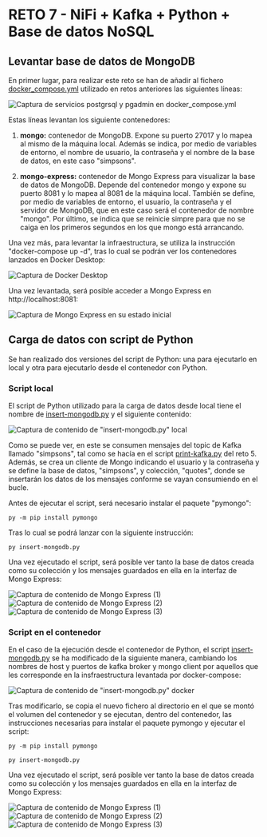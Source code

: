 # RETO 7 - NiFi + Kafka + Python + Base de datos NoSQL

## Levantar base de datos de MongoDB

En primer lugar, para realizar este reto se han de añadir al fichero [docker_compose.yml](docker-compose.yml) utilizado en retos anteriores las siguientes líneas:

![Captura de servicios postgrsql y pgadmin en docker_compose.yml](reto7_1.png)

Estas líneas levantan los siguiente contenedores:

1. **mongo:** contenedor de MongoDB. Expone su puerto 27017 y lo mapea al mismo de la máquina local. Además se indica, por medio de variables de entorno, el nombre de usuario, la contraseña y el nombre de la base de datos, en este caso "simpsons".

2. **mongo-express:** contenedor de Mongo Express para visualizar la base de datos de MongoDB. Depende del contenedor mongo y expone su puerto 8081 y lo mapea al 8081 de la máquina local. También se define, por medio de variables de entorno, el usuario, la contraseña y el servidor de MongoDB, que en este caso será el contenedor de nombre "mongo". Por último, se indica que se reinicie simpre para que no se caiga en los primeros segundos en los que mongo está arrancando.

Una vez más, para levantar la infraestructura, se utiliza la instrucción "docker-compose up -d", tras lo cual se podrán ver los contenedores lanzados en Docker Desktop:

![Captura de Docker Desktop](reto7_2.png)

Una vez levantada, será posible acceder a Mongo Express en http://localhost:8081:

![Captura de Mongo Express en su estado inicial](reto7_3.png)

## Carga de datos con script de Python

Se han realizado dos versiones del script de Python: una para ejecutarlo en local y otra para ejecutarlo desde el contenedor con Python.

### Script local

El script de Python utilizado para la carga de datos desde local tiene el nombre de [insert-mongodb.py](./local/insert-mongodb.py) y el siguiente contenido:

![Captura de contenido de "insert-mongodb.py" local](reto7_4.png)

Como se puede ver, en este se consumen mensajes del topic de Kafka llamado "simpsons", tal como se hacía en el script [print-kafka.py](../RETO%205/print-kafka.py) del reto 5. Además, se crea un cliente de Mongo indicando el usuario y la contraseña y se define la base de datos, "simpsons", y colección, "quotes", donde se insertarán los datos de los mensajes conforme se vayan consumiendo en el bucle.

Antes de ejecutar el script, será necesario instalar el paquete "pymongo":

```
py -m pip install pymongo
```

Tras lo cual se podrá lanzar con la siguiente instrucción:

```
py insert-mongodb.py
```

Una vez ejecutado el script, será posible ver tanto la base de datos creada como su colección y los mensajes guardados en ella en la interfaz de Mongo Express:

![Captura de contenido de Mongo Express (1)](reto7_5.png)
![Captura de contenido de Mongo Express (2)](reto7_6.png)
![Captura de contenido de Mongo Express (3)](reto7_7.png)

### Script en el contenedor

En el caso de la ejecución desde el contenedor de Python, el script [insert-mongodb.py](./docker/insert-mongodb.py) se ha modificado de la siguiente manera, cambiando los nombres de host y puertos de kafka broker y mongo client por aquellos que les corresponde en la insfraestructura levantada por docker-compose:

![Captura de contenido de "insert-mongodb.py" docker](reto7_8.png)

Tras modificarlo, se copia el nuevo fichero al directorio en el que se montó el volumen del contenedor y se ejecutan, dentro del contenedor, las instrucciones necesarias para instalar el paquete pymongo y ejecutar el script:

```
py -m pip install pymongo
```

```
py insert-mongodb.py
```
Una vez ejecutado el script, será posible ver tanto la base de datos creada como su colección y los mensajes guardados en ella en la interfaz de Mongo Express:

![Captura de contenido de Mongo Express (1)](reto7_5.png)
![Captura de contenido de Mongo Express (2)](reto7_6.png)
![Captura de contenido de Mongo Express (3)](reto7_7.png)
